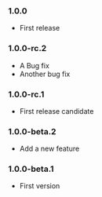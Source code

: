 ### 1.0.0
* First release

### 1.0.0-rc.2
* A Bug fix
* Another bug fix

### 1.0.0-rc.1
* First release candidate

### 1.0.0-beta.2
* Add a new feature

### 1.0.0-beta.1
* First version


